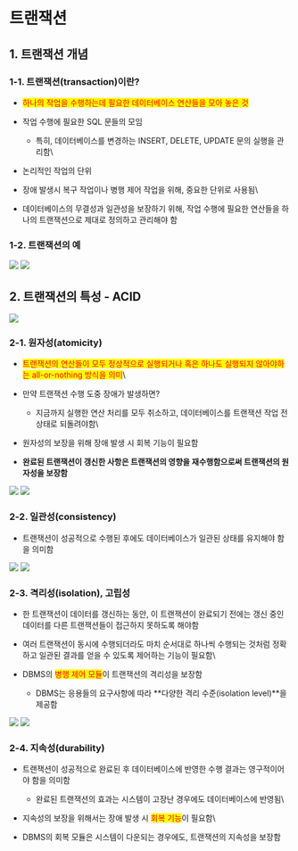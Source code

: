 # 트랜잭션

## 1. 트랜잭션 개념

### 1-1. 트랜잭션(transaction)이란?

* <mark style="color:red;">하나의 작업을 수행하는데 필요한 데이터베이스 연산들을 모아 놓은 것</mark>
* 작업 수행에 필요한 SQL 문들의 모임
  * 특히, 데이터베이스를 변경하는 INSERT, DELETE, UPDATE 문의 실행을 관리함\

* 논리적인 작업의 단위
* 장애 발생시 복구 작업이나 병행 제어 작업을 위해, 중요한 단위로 사용됨\

* 데이터베이스의 무결성과 일관성을 보장하기 위해, 작업 수행에 필요한 연산들을 하나의 트랜잭션으로 제대로 정의하고 관리해야 함

### 1-2. 트랜잭션의 예

![](../../../.gitbook/assets/Untitled-25.png) ![](../../../.gitbook/assets/Untitled-26.png)

## 2. 트랜잭션의 특성 - ACID

![](../../../.gitbook/assets/Untitled-34.png)

### 2-1. 원자성(atomicity)

* <mark style="color:red;">트랜잭션의 연산들이 모두 정상적으로 실행되거나 혹은 하나도 실행되지 않아야하는 all-or-nothing 방식을 의미</mark>\ <mark style="color:red;"></mark>
* 만약 트랜잭션 수행 도중 장애가 발생하면?
  * 지금까지 실행한 연산 처리를 모두 취소하고, 데이터베이스를 트랜잭션 작업 전 상태로 되돌려야함\

* 원자성의 보장을 위해 장애 발생 시 회복 기능이 필요함
* **완료된 트랜잭션이 갱신한 사항은 트랜잭션의 영향을 재수행함으로써 트랜잭션의 원자성을 보장함**

![](../../../.gitbook/assets/Untitled-28.png) ![](<../../../.gitbook/assets/Untitled-29 (1).png>)

### 2-2. 일관성(consistency)

* 트랜잭션이 성공적으로 수행된 후에도 데이터베이스가 일관된 상태를 유지해야 함을 의미함

![](../../../.gitbook/assets/Untitled-30.png) ![](../../../.gitbook/assets/Untitled-31.png)

### 2-3. 격리성(isolation), 고립성

* 한 트랜잭션이 데이터를 갱신하는 동안, 이 트랜잭션이 완료되기 전에는 갱신 중인 데이터를 다른 트랜잭션들이 접근하지 못하도록 해야함
* 여러 트랜잭션이 동시에 수행되더라도 마치 순서대로 하나씩 수행되는 것처럼 정확하고 일관된 결과를 얻을 수 있도록 제어하는 기능이 필요함\

* DBMS의 <mark style="color:red;">병행 제어 모듈</mark>이 트랜잭션의 격리성을 보장함
  * DBMS는 응용들의 요구사항에 따라 **다양한 격리 수준(isolation level)**을 제공함

![](../../../.gitbook/assets/Untitled-32.png) ![](../../../.gitbook/assets/Untitled-33.png)

### 2-4. 지속성(durability)

* 트랜잭션이 성공적으로 완료된 후 데이터베이스에 반영한 수행 결과는 영구적이어야 함을 의미함
  * 완료된 트랜잭션의 효과는 시스템이 고장난 경우에도 데이터베이스에 반영됨\

* 지속성의 보장을 위해서는 장애 발생 시 <mark style="color:red;">회복 기능</mark>이 필요함\

* DBMS의 회복 모듈은 시스템이 다운되는 경우에도, 트랜잭션의 지속성을 보장함
